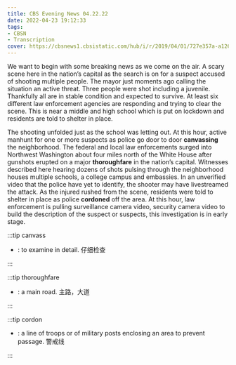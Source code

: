 ```yaml
---
title: CBS Evening News 04.22.22
date: 2022-04-23 19:12:33
tags:
- CBSN
- Transcription
cover: https://cbsnews1.cbsistatic.com/hub/i/r/2019/04/01/727e357a-a126-4138-a2c5-4d3222669d57/thumbnail/640x360/3ff2761028dc5c65cc4f07acd54bcd5c/cbsn2-logo-1920x1080.jpg
---
```

We want to begin with some breaking news as we come on the air. A scary scene here in the nation’s capital as the search is on for a suspect accused of shooting multiple people. The mayor just moments ago calling the situation an active threat. Three people were shot including a juvenile. Thankfully all are in stable condition and expected to survive. At least six different law enforcement agencies are responding and trying to clear the scene. This is near a middle and high school which is put on lockdown and residents are told to shelter in place. 

The shooting unfolded just as the school was letting out. At this hour, active manhunt for one or more suspects as police go door to door **canvassing** the neighborhood. The federal and local law enforcements surged into Northwest Washington about four miles north of the White House after gunshots erupted on a major **thoroughfare** in the nation’s capital. Witnesses described here hearing dozens of shots pulsing through the neighborhood houses multiple schools, a college campus and embassies. In an unverified video that the police have yet to identify, the shooter may have livestreamed the attack. As the injured rushed from the scene, residents were told to shelter in place as police **cordoned** off the area. At this hour, law enforcement is pulling surveillance camera video, security camera video to build the description of the suspect or suspects, this investigation is in early stage.

:::tip canvass

- : to examine in detail. 仔细检查
  
:::

:::tip thoroughfare

- : a main road. 主路，大道
  
:::

:::tip cordon

- : a line of troops or of military posts enclosing an area to prevent passage. 警戒线
  
:::
